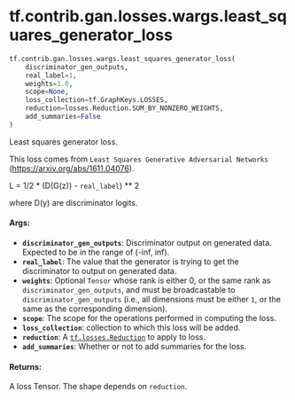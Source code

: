 <div itemscope itemtype="http://developers.google.com/ReferenceObject">
<meta itemprop="name" content="tf.contrib.gan.losses.wargs.least_squares_generator_loss" />
<meta itemprop="path" content="Stable" />
</div>

# tf.contrib.gan.losses.wargs.least_squares_generator_loss

``` python
tf.contrib.gan.losses.wargs.least_squares_generator_loss(
    discriminator_gen_outputs,
    real_label=1,
    weights=1.0,
    scope=None,
    loss_collection=tf.GraphKeys.LOSSES,
    reduction=losses.Reduction.SUM_BY_NONZERO_WEIGHTS,
    add_summaries=False
)
```

Least squares generator loss.

This loss comes from `Least Squares Generative Adversarial Networks`
(https://arxiv.org/abs/1611.04076).

L = 1/2 * (D(G(z)) - `real_label`) ** 2

where D(y) are discriminator logits.

#### Args:

* <b>`discriminator_gen_outputs`</b>: Discriminator output on generated data. Expected
    to be in the range of (-inf, inf).
* <b>`real_label`</b>: The value that the generator is trying to get the discriminator
    to output on generated data.
* <b>`weights`</b>: Optional `Tensor` whose rank is either 0, or the same rank as
    `discriminator_gen_outputs`, and must be broadcastable to
    `discriminator_gen_outputs` (i.e., all dimensions must be either `1`, or
    the same as the corresponding dimension).
* <b>`scope`</b>: The scope for the operations performed in computing the loss.
* <b>`loss_collection`</b>: collection to which this loss will be added.
* <b>`reduction`</b>: A <a href="../../../../../tf/losses/Reduction.md"><code>tf.losses.Reduction</code></a> to apply to loss.
* <b>`add_summaries`</b>: Whether or not to add summaries for the loss.


#### Returns:

A loss Tensor. The shape depends on `reduction`.